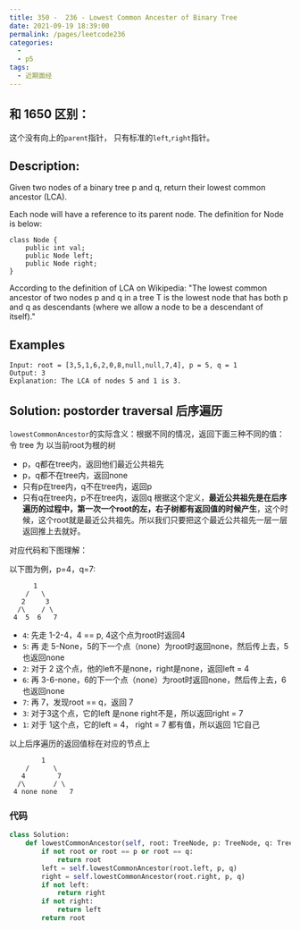 ```yaml
---
title: 350 -  236 - Lowest Common Ancester of Binary Tree
date: 2021-09-19 18:39:00
permalink: /pages/leetcode236
categories:
  - 
  - p5
tags:
  - 近期面经 
---
```

## 和 1650 区别：
这个没有向上的`parent`指针， 只有标准的`left`,`right`指针。
## Description:
Given two nodes of a binary tree p and q, return their lowest common ancestor (LCA).

Each node will have a reference to its parent node. The definition for Node is below:
```
class Node {
    public int val;
    public Node left;
    public Node right;
}
```
According to the definition of LCA on Wikipedia: "The lowest common ancestor of two nodes p and q in a tree T is the lowest node that has both p and q as descendants (where we allow a node to be a descendant of itself)."

 
## Examples
```
Input: root = [3,5,1,6,2,0,8,null,null,7,4], p = 5, q = 1
Output: 3
Explanation: The LCA of nodes 5 and 1 is 3.
```
## Solution: postorder traversal 后序遍历
`lowestCommonAncestor`的实际含义：根据不同的情况，返回下面三种不同的值：  
令 tree 为 以当前root为根的树
- p，q都在tree内，返回他们最近公共祖先
- p，q都不在tree内，返回none
- 只有p在tree内，q不在tree内，返回p
- 只有q在tree内，p不在tree内，返回q
根据这个定义，**最近公共祖先是在后序遍历的过程中，第一次一个root的左，右子树都有返回值的时候产生**，这个时候，这个root就是最近公共祖先。所以我们只要把这个最近公共祖先一层一层返回推上去就好。

对应代码和下图理解：

以下图为例，p=4，q=7:
```
      1
    /   \
   2     3
  /\    / \
 4  5  6   7
```
- `4`: 先走 1-2-4，4 == p, 4这个点为root时返回4
- `5`: 再 走 5-None，5的下一个点（none）为root时返回none，然后传上去，5也返回none
- `2`: 对于 2 这个点，他的left不是none，right是none，返回left = 4
- `6`: 再 3-6-none，6的下一个点（none）为root时返回none，然后传上去，6也返回none
- `7`: 再 7，发现root == q，返回 7
- `3`: 对于3这个点，它的left 是none right不是，所以返回right = 7
- `1`: 对于 1这个点，它的left = 4， right = 7 都有值，所以返回 1它自己

以上后序遍历的返回值标在对应的节点上
```
        1
    /      \
   4        7
  /\       / \
 4 none none   7
```
### 代码
```python
class Solution:
    def lowestCommonAncestor(self, root: TreeNode, p: TreeNode, q: TreeNode) -> TreeNode:
        if not root or root == p or root == q: 
            return root
        left = self.lowestCommonAncestor(root.left, p, q)
        right = self.lowestCommonAncestor(root.right, p, q)
        if not left: 
            return right
        if not right: 
            return left
        return root
```